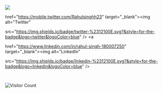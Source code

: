 ![](https://github-readme-stats.vercel.app/api?username=rahulsingh2312&theme=gruvbox_light&show_icons=true&hide_title=true)

<!-- <h5>Find me on</h5> -->

<p> <a 

href="https://mobile.twitter.com/Rahulsinghh23" target="_blank"><img alt="Twitter" 

src="https://img.shields.io/badge/twitter-%2312100E.svg?&style=for-the-badge&logo=twitter&logoColor=blue" /></a> <a 

href="https://www.linkedin.com/in/rahul-singh-180007250" target="_blank"><img alt="LinkedIn" 

src="https://img.shields.io/badge/linkedin-%2312100E.svg?&style=for-the-badge&logo=linkedin&logoColor=blue" /></a>

</p>

<br>

<div>

![Visitor Count](https://profile-counter.glitch.me/{rahulsingh2312}/count.svg)

</div>
